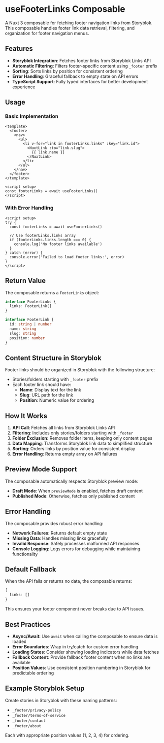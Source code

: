 # useFooterLinks Composable

A Nuxt 3 composable for fetching footer navigation links from Storyblok. This composable handles footer link data retrieval, filtering, and organization for footer navigation menus.

## Features

- **Storyblok Integration**: Fetches footer links from Storyblok Links API
- **Automatic Filtering**: Filters footer-specific content using `_footer` prefix
- **Sorting**: Sorts links by position for consistent ordering
- **Error Handling**: Graceful fallback to empty state on API errors
- **TypeScript Support**: Fully typed interfaces for better development experience

## Usage

### Basic Implementation

```vue
<template>
  <footer>
    <nav>
      <ul>
        <li v-for="link in footerLinks.links" :key="link.id">
          <NuxtLink :to="link.slug">
            {{ link.name }}
          </NuxtLink>
        </li>
      </ul>
    </nav>
  </footer>
</template>

<script setup>
const footerLinks = await useFooterLinks()
</script>
```

### With Error Handling

```vue
<script setup>
try {
  const footerLinks = await useFooterLinks()
  
  // Use footerLinks.links array
  if (footerLinks.links.length === 0) {
    console.log('No footer links available')
  }
} catch (error) {
  console.error('Failed to load footer links:', error)
}
</script>
```

## Return Value

The composable returns a `FooterLinks` object:

```typescript
interface FooterLinks {
  links: FooterLink[]
}

interface FooterLink {
  id: string | number
  name: string
  slug: string
  position: number
}
```

## Content Structure in Storyblok

Footer links should be organized in Storyblok with the following structure:

- Stories/folders starting with `_footer` prefix
- Each footer link should have:
  - **Name**: Display text for the link
  - **Slug**: URL path for the link  
  - **Position**: Numeric value for ordering

## How It Works

1. **API Call**: Fetches all links from Storyblok Links API
2. **Filtering**: Includes only stories/folders starting with `_footer`
3. **Folder Exclusion**: Removes folder items, keeping only content pages
4. **Data Mapping**: Transforms Storyblok link data to simplified structure
5. **Sorting**: Orders links by position value for consistent display
6. **Error Handling**: Returns empty array on API failures

## Preview Mode Support

The composable automatically respects Storyblok preview mode:
- **Draft Mode**: When `previewMode` is enabled, fetches draft content
- **Published Mode**: Otherwise, fetches only published content

## Error Handling

The composable provides robust error handling:
- **Network Failures**: Returns default empty state
- **Missing Data**: Handles missing links gracefully  
- **Invalid Response**: Safely processes malformed API responses
- **Console Logging**: Logs errors for debugging while maintaining functionality

## Default Fallback

When the API fails or returns no data, the composable returns:

```typescript
{
  links: []
}
```

This ensures your footer component never breaks due to API issues.

## Best Practices

- **Async/Await**: Use `await` when calling the composable to ensure data is loaded
- **Error Boundaries**: Wrap in try/catch for custom error handling
- **Loading States**: Consider showing loading indicators while data fetches
- **Fallback Content**: Provide fallback footer content when no links are available
- **Position Values**: Use consistent position numbering in Storyblok for predictable ordering

## Example Storyblok Setup

Create stories in Storyblok with these naming patterns:
- `_footer/privacy-policy`
- `_footer/terms-of-service` 
- `_footer/contact`
- `_footer/about`

Each with appropriate position values (1, 2, 3, 4) for ordering. 